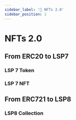 ```yaml
---
sidebar_label: '📖 NFTs 2.0'
sidebar_position: 1
---
```


# NFTs 2.0

## From ERC20 to LSP7

### LSP 7 Token

### LSP 7 NFT

## From ERC721 to LSP8

### LSP8 Collection
